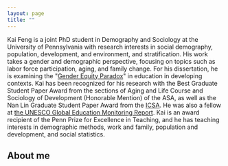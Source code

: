 ```yaml
---
layout: page
title: ""
---
```


Kai Feng is a joint PhD student in Demography and Sociology at the University of Pennsylvania with research interests in social demography, population, development, and environment, and stratification. His work takes a gender and demographic perspective, focusing on topics such as labor force participation, aging, and family change. For his dissertation, he is examining the "[Gender Equity Paradox](https://en.wikipedia.org/wiki/Gender-equality_paradox)" in education in developing contexts. Kai has been recognized for his research with the Best Graduate Student Paper Award from the sections of Aging and Life Course and Sociology of Development (Honorable Mention) of the ASA, as well as the Nan Lin Graduate Student Paper Award from the [ICSA](https://www.icsa-sociology.org/). He was also a fellow at [the UNESCO Global Education Monitoring Report](https://www.unesco.org/gem-report/en). Kai is an award recipient of the Penn Prize for Excellence in Teaching, and he has teaching interests in demographic methods, work and family, population and development, and social statistics.

## About me 
